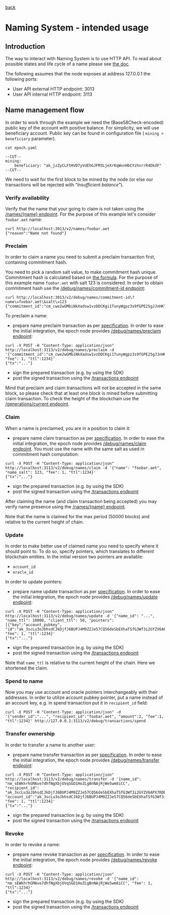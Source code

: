 [back](./README.md)
# Naming System - intended usage

## Introduction

The way to interact with Naming System is to use HTTP API.
To read about possible states and life cycle of a name please see [the doc](/AENS.md).

The following assumes that the node exposes at address 127.0.0.1 the following ports:
* User API external HTTP endpoint: 3013
* User API internal HTTP endpoint: 3113

## Name management flow

In order to work through the example we need the (Base58Check-encoded)
public key of the account with positive balance. For simplicity, we will use
beneficiary account. Public key can be found in configuration file
( `mining > beneficiary` parameter).

```
cat epoch.yaml

--CUT--
mining:
    beneficiary: "ak_jzZyCLFtHVD7yVdEhGJFM3LjeXrKqWxnHbCYzhnrrR4DkdF"
--CUT--
```

We need to wait for the first block to be mined by the node (or else our
transactions will be rejected with _"Insufficient balance"_).

### Verify availability

Verify that the name that your going to claim is not taken using the [/names/{name} endpoint](https://aeternity.github.io/epoch-api-docs/?config=https://raw.githubusercontent.com/aeternity/epoch/master/apps/aehttp/priv/swagger.json#/external/GetNameEntryByName).
For the purpose of this example let's consider `foobar.aet` name:
```
curl http://localhost:3013/v2/names/foobar.aet
{"reason":"Name not found"}
```

### Preclaim

In order to claim a name you need to submit a preclaim transaction first, containing commitment hash.

You need to pick a random salt value, to make commitment hash unique.
Commitment hash is calculated based on [the formula](/AENS.md#pre-claim).
For the purpose of this example name `foobar.aet` with salt 123 is considered.
In order to obtain commitment hash use the [/debug/names/commitment-id endpoint](https://aeternity.github.io/epoch-api-docs/?config=https://raw.githubusercontent.com/aeternity/epoch/master/apps/aehttp/priv/swagger.json#/internal/GetCommitmentId):
```
curl http://localhost:3013/v2/debug/names/commitment-id\?name\=foobar.aet\&salt\=123
{"commitment_id":"cm_cwe2wGMbiNkXadsw1vzDDCKgi1TunyWgpz3s9fGPE25gJJnHK"}
```

To preclaim a name:
* prepare name preclaim transaction as per [specification](../../serializations.md).
In order to ease the initial integration, the epoch node provides
[/debug/names/preclaim endpoint](https://aeternity.github.io/epoch-api-docs/?config=https://raw.githubusercontent.com/aeternity/epoch/master/apps/aehttp/priv/swagger.json#/internal/PostNamePreclaim):
```
curl -X POST -H "Content-Type: application/json" http://localhost:3113/v2/debug/names/preclaim -d '{"commitment_id":"cm_cwe2wGMbiNkXadsw1vzDDCKgi1TunyWgpz3s9fGPE25gJJnHK", "fee": 1, "ttl":1234}'
{"tx":"..."}
```
* sign the prepared transaction (e.g. by using the SDK)
* post the signed transaction using the [/transactions endpoint](https://aeternity.github.io/epoch-api-docs/?config=https://raw.githubusercontent.com/aeternity/epoch/master/apps/aehttp/priv/swagger.json#/external/PostTransaction)

Mind that preclaim and claim transactions will not be accepted in the same block,
so please check that at least one block is mined before submitting claim transaction.
To check the height of the blockchain use the [/generations/current endpoint](https://aeternity.github.io/epoch-api-docs/?config=https://raw.githubusercontent.com/aeternity/epoch/master/apps/aehttp/priv/swagger.json#/external/GetCurrentGeneration).

### Claim

When a name is preclaimed, you are in a position to claim it:
* prepare name claim transaction as per [specification](../../serializations.md).
In order to ease the initial integration, the epoch node provides
[/debug/names/claim endpoint](https://aeternity.github.io/epoch-api-docs/?config=https://raw.githubusercontent.com/aeternity/epoch/master/apps/aehttp/priv/swagger.json#/internal/PostNameClaim).
You must use the name with the same salt as used in commitment hash computation:
```
curl -X POST -H "Content-Type: application/json" http://localhost:3113/v2/debug/names/claim -d '{"name": "foobar.aet", "name_salt": 123, "fee": 1, "ttl":1234}'
{"tx":"..."}
```
* sign the prepared transaction (e.g. by using the SDK)
* post the signed transaction using the [/transactions endpoint](https://aeternity.github.io/epoch-api-docs/?config=https://raw.githubusercontent.com/aeternity/epoch/master/apps/aehttp/priv/swagger.json#/external/PostTransaction)

After claiming the name (and claim transaction being accepted) you may verify name presence using the [/names/{name} endpoint](https://aeternity.github.io/epoch-api-docs/?config=https://raw.githubusercontent.com/aeternity/epoch/master/apps/aehttp/priv/swagger.json#/external/GetNameEntryByName).

Note that the name is claimed for the max period (50000 blocks) and relative to the current height of chain.

### Update

In order to make better use of claimed name you need to specify where it should point to.
To do so, specify pointers, which translates to different blockchain entities.
In the initial version two pointers are available:
* `account_id`
* `oracle_id`

In order to update pointers:
* prepare name update transaction as per [specification](../../serializations.md).
In order to ease the initial integration, the epoch node provides
[/debug/names/update endpoint](https://aeternity.github.io/epoch-api-docs/?config=https://raw.githubusercontent.com/aeternity/epoch/master/apps/aehttp/priv/swagger.json#/internal/PostNameUpdate):
```
curl -X POST -H "Content-Type: application/json" http://localhost:3113/v2/debug/names/update -d '{"name_id": "...", "name_ttl": 10000, "client_ttl": 50, "pointers":[{"key":"account_pubkey", "id":"ak_3scLu3oJbhsdCJkDjfJ6BUPJ4M9ZZJe57CQ56deSbEXhaTSfG3Wf3i2GYZV6APX7RDDVk4Weewb7oLePte3H3QdBw4rMZw"}], "fee": 1, "ttl":1234}'
{"tx":"..."}
```
* sign the prepared transaction (e.g. by using the SDK)
* post the signed transaction using the [/transactions endpoint](https://aeternity.github.io/epoch-api-docs/?config=https://raw.githubusercontent.com/aeternity/epoch/master/apps/aehttp/priv/swagger.json#/external/PostTransaction)

Note that `name_ttl` is relative to the current height of the chain. Here we shortened the claim.

### Spend to name

Now you may use account and oracle pointers interchangeably with their addresses.
In order to utilize account pubkey pointer, put a name instead of an account key, e.g. in spend transaction put it in `recipient_id` field:
```
curl -X POST -H "Content-Type: application/json" -d '{"sender_id":"...", "recipient_id":"foobar.aet", "amount":2, "fee":1, "ttl":1234}' http://127.0.0.1:3113/v2/debug/transactions/spend
```

### Transfer ownership

In order to transfer a name to another user:
* prepare name transfer transaction as per [specification](../../serializations.md).
In order to ease the initial integration, the epoch node provides
[/debug/names/transfer endpoint](https://aeternity.github.io/epoch-api-docs/?config=https://raw.githubusercontent.com/aeternity/epoch/master/apps/aehttp/priv/swagger.json#/internal/PostNameTransfer):
```
curl -X POST -H "Content-Type: application/json" http://localhost:3113/v2/debug/names/transfer -d '{name_id": "nm_sEWkhrhGMAve7dhfNgXbjUVqSGD1HoZLgBnNAjRjWe5wm8iCC", "recipient_id": "ak_3scLu3oJbhsdCJkDjfJ6BUPJ4M9ZZJe57CQ56deSbEXhaTSfG3Wf3i2GYZV6APX7RDDVk4Weewb7oLePte3H3QdBw4rMZw", "account_id":"ak_3scLu3oJbhsdCJkDjfJ6BUPJ4M9ZZJe57CQ56deSbEXhaTSfG3Wf3i2GYZV6APX7RDDVk4Weewb7oLePte3H3Qd",  "fee": 1, "ttl":1234}'
{"tx":"..."}
```
* sign the prepared transaction (e.g. by using the SDK)
* post the signed transaction using the [/transactions endpoint](https://aeternity.github.io/epoch-api-docs/?config=https://raw.githubusercontent.com/aeternity/epoch/master/apps/aehttp/priv/swagger.json#/external/PostTransaction)

### Revoke

In order to revoke a name:
* prepare name revoke transaction as per [specification](../../serializations.md).
In order to ease the initial integration, the epoch node provides
[/debug/names/revoke endpoint](https://aeternity.github.io/epoch-api-docs/?config=https://raw.githubusercontent.com/aeternity/epoch/master/apps/aehttp/priv/swagger.json#/internal/PostNameRevoke):
```
curl -X POST -H "Content-Type: application/json" http://localhost:3113/v2/debug/names/revoke -d '{"name_id": "nm_sEWkhrhGMAve7dhfNgXbjUVqSGD1HoZLgBnNAjRjWe5wm8iCC", "fee": 1, "ttl":1234}'
{"tx":"..."}
```
* sign the prepared transaction (e.g. by using the SDK)
* post the signed transaction using the [/transactions endpoint](https://aeternity.github.io/epoch-api-docs/?config=https://raw.githubusercontent.com/aeternity/epoch/master/apps/aehttp/priv/swagger.json#/external/PostTransaction)
